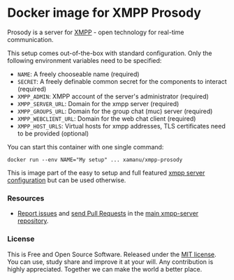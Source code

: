 Docker image for XMPP Prosody
======================

Prosody is a server for [XMPP](https://xmpp.org) - open technology for real-time communication.


This setup comes out-of-the-box with standard configuration. Only the following environment variables need to be specified:

* `NAME`: A freely chooseable name (required)
* `SECRET`:  A freely definable common secret for the components to interact (required)
* `XMPP_ADMIN`: XMPP account of the server's administrator (required)
* `XMPP_SERVER_URL`: Domain for the xmpp server (required)
* `XMPP_GROUPS_URL`: Domain for the group chat (muc) server (required)
* `XMPP_WEBCLIENT_URL`: Domain for the web chat client (required)
* `XMPP_HOST_URLS`: Virtual hosts for xmpp addresses, TLS certificates need to be provided (optional)

You can start this container with one single command:

`docker run --env NAME="My setup" ... xamanu/xmpp-prosody`


This is image part of the easy to setup and full featured [xmpp server configuration](https://github.com/xamanu/xmpp-server) but can be used otherwise.


### Resources

 * [Report issues](/issues) and [send Pull Requests](https://github.com/xamany/xmpp-server/pulls) in the [main xmpp-server repository](https://github.com/xamanu/xmpp-server).


### License

This is Free and Open Source Software. Released under the [MIT license](./LICENSE.md). You can use, study share and improve it at your will. Any contribution is highly appreciated. Together we can make the world a better place.
